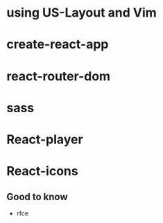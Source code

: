 # using US-Layout and Vim
# create-react-app
# react-router-dom
# sass
# React-player
# React-icons

## Good to know
- rfce
